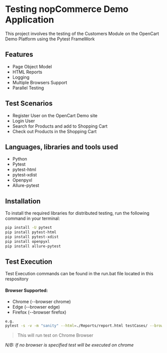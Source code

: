 # Testing nopCommerce Demo Application
This project involves the testing of the Customers Module on the OpenCart Demo Platform using the Pytest FrameWork

## Features
- Page Object Model
- HTML Reports
- Logging
- Multiple Browsers Support
- Parallel Testing

## Test Scenarios
- Register User on the OpenCart Demo site
- Login User
- Search for Products and add to Shopping Cart
- Check out Products in the Shopping Cart
  
## Languages, libraries and tools used
- Python
- Pytest
- pytest-html
- pytest-xdist
- Openpyxl
- Allure-pytest

## Installation
To install the required libraries for distributed testing, run the following command in your terminal:
```bash
pip install -U pytest
pip install pytest-html
pip install pytest-xdist
pip install openpyxl
pip install allure-pytest
```

## Test Execution
Test Execution commands can be found in the run.bat file located in this respository 

#### Browser Supported:
- Chrome (--browser chrome)
- Edge (--browser edge)
- Firefox (--browser firefox)
  
```bash
e.g.
pytest -s -v -m "sanity" --html=./Reports/report.html testCases/ --browser chrome
```
> This will run test on Chrome Browser

_N/B: If no browser is specified test will be executed on chrome_
